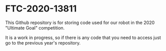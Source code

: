 # FTC-2020-13811
This Github repository is for storing code used for our robot in the 2020 "Ultimate Goal" competition.

It is a work in progress, so if there is any code that you need to access just go to the previous year's repository.
